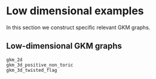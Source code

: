 # Low dimensional examples

In this section we construct specific relevant GKM graphs.

## Low-dimensional GKM graphs

```@docs
gkm_2d
gkm_3d_positive_non_toric
gkm_3d_twisted_flag
```

